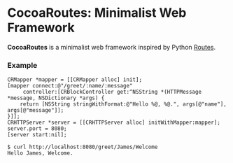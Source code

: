 # CocoaRoutes: Minimalist Web Framework
**CocoaRoutes** is a minimalist web framework inspired by Python [Routes](http://routes.readthedocs.org/en/latest/).

### Example

```objc
CRMapper *mapper = [[CRMapper alloc] init];
[mapper connect:@"/greet/:name/:message"
     controller:[CRBlockController get:^NSString *(HTTPMessage *message, NSDictionary *args) {
    return [NSString stringWithFormat:@"Hello %@, %@.", args[@"name"], args[@"message"]];
}]];
CRHTTPServer *server = [[CRHTTPServer alloc] initWithMapper:mapper];
server.port = 8080;
[server start:nil];
```

    $ curl http://localhost:8080/greet/James/Welcome
    Hello James, Welcome.
